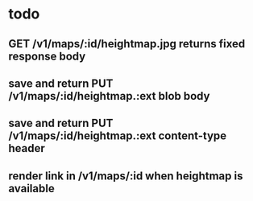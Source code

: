 # todo
## GET /v1/maps/:id/heightmap.jpg returns fixed response body
## save and return PUT /v1/maps/:id/heightmap.:ext blob body 
## save and return PUT /v1/maps/:id/heightmap.:ext content-type header
## render link in /v1/maps/:id when heightmap is available
